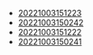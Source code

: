 - [20221003151223](/zet/20221003151223/README.md)
- [20221003150242](/zet/20221003150242/README.md)
- [20221003151222](/zet/20221003151222/README.md)
- [20221003150241](/zet/20221003150241/README.md)
